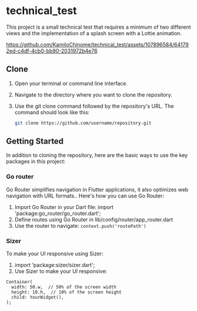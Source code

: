 # technical_test

This project is a small technical test that requires a minimum of two different views and the implementation of a splash screen with a Lottie animation.

https://github.com/KamiloChinome/technical_test/assets/107896584/641792ed-c4df-4cb0-bb90-2031972b4e76


## Clone

1. Open your terminal or command line interface.

2. Navigate to the directory where you want to clone the repository.

3. Use the git clone command followed by the repository's URL. The command should look like this:   
   ```bash
   git clone https://github.com/username/repository.git
## Getting Started
In addition to cloning the repository, here are the basic ways to use the key packages in this project:

### Go router
Go Router simplifies navigation in Flutter applications, it also optimizes web navigation with URL formats.. Here's how you can use Go Router:
1. Import Go Router in your Dart file: import 'package:go_router/go_router.dart';
2. Define routes using Go Router in lib/config/router/app_router.dart
3. Use the router to navigate: 
```context.push('routePath')```

### Sizer
To make your UI responsive using Sizer:
1. import 'package:sizer/sizer.dart';
2. Use Sizer to make your UI responsive:
```
Container(
  width: 50.w,  // 50% of the screen width
  height: 10.h,  // 10% of the screen height
  child: YourWidget(),
);
```

